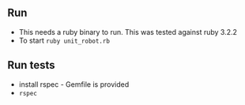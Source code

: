 ## Run

- This needs a ruby binary to run.  This was tested against ruby 3.2.2
- To start `ruby unit_robot.rb`

## Run tests

- install rspec - Gemfile is provided
- `rspec`
